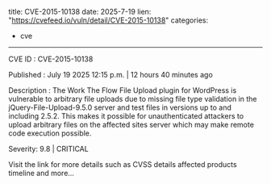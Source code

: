  
title: CVE-2015-10138
date: 2025-7-19
lien: "https://cvefeed.io/vuln/detail/CVE-2015-10138"
categories:
  - cve
---

CVE ID : CVE-2015-10138

Published :  July 19
2025
12:15 p.m. | 12 hours
40 minutes ago

Description : The Work The Flow File Upload plugin for WordPress is vulnerable to arbitrary file uploads due to missing file type validation in the jQuery-File-Upload-9.5.0 server and test files in versions up to
and including
2.5.2. This makes it possible for unauthenticated attackers to upload arbitrary files on the affected sites server which may make remote code execution possible.

Severity: 9.8 | CRITICAL

Visit the link for more details
such as CVSS details
affected products
timeline
and more...
